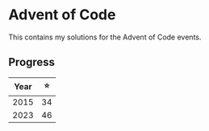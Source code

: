 # Advent of Code 

This contains my solutions for the Advent of Code events.

## Progress

|Year|⭐|
|---|---|
|2015|34|
|2023|46|
